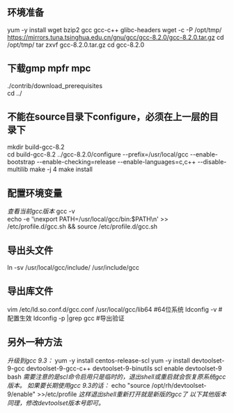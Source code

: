 ## 环境准备
yum -y install wget bzip2 gcc gcc-c++ glibc-headers
wget -c -P /opt/tmp/ https://mirrors.tuna.tsinghua.edu.cn/gnu/gcc/gcc-8.2.0/gcc-8.2.0.tar.gz
cd /opt/tmp/
tar zxvf gcc-8.2.0.tar.gz
cd gcc-8.2.0

## 下载gmp mpfr mpc
./contrib/download_prerequisites		                    
cd ../   
 
## 不能在source目录下configure，必须在上一层的目录下
mkdir build-gcc-8.2 					                    
cd build-gcc-8.2
../gcc-8.2.0/configure --prefix=/usr/local/gcc --enable-bootstrap --enable-checking=release --enable-languages=c,c++ --disable-multilib
make -j 4
make install

## 配置环境变量
*查看当前gcc版本*
gcc -v                                                                           
echo -e '\nexport PATH=/usr/local/gcc/bin:$PATH\n' >> /etc/profile.d/gcc.sh && source /etc/profile.d/gcc.sh

## 导出头文件
ln -sv /usr/local/gcc/include/ /usr/include/gcc

## 导出库文件
vim /etc/ld.so.conf.d/gcc.conf
/usr/local/gcc/lib64		#64位系统
ldconfig -v					#配置生效
ldconfig -p |grep gcc		#导出验证

## 另外一种方法
*升级到gcc 9.3：*
yum -y install centos-release-scl
yum -y install devtoolset-9-gcc devtoolset-9-gcc-c++ devtoolset-9-binutils
scl enable devtoolset-9 bash
*需要注意的是scl命令启用只是临时的，退出shell或重启就会恢复原系统gcc版本。*
*如果要长期使用gcc 9.3的话：*
echo "source /opt/rh/devtoolset-9/enable" >>/etc/profile
*这样退出shell重新打开就是新版的gcc了*
*以下其他版本同理，修改devtoolset版本号即可。*